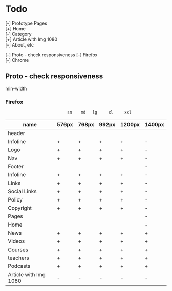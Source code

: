 # Todo

[-] Prototype Pages  
    [+] Home  
    [-] Category  
    [+] Article with Img 1080  
    [-] About, etc  

[-] Proto - check responsiveness
    [-] Firefox  
    [-] Chrome  

## Proto - check responsiveness

min-width

### Firefox

                               sm    md   lg     xl     xxl

|name                       |576px|768px|992px|1200px|1400px|
|---------------------------|-----|-----|-----|------|------|
|header                     |     |     |     |      |      |
|   Infoline                |  +  |  +  |  +  |  +   |  -   |
|   Logo                    |  +  |  +  |  +  |  +   |  -   |
|   Nav                     |  +  |  +  |  +  |  +   |  -   |
|Footer                     |     |     |     |      |  -   |
|   Infoline                |  +  |  +  |  +  |  +   |  -   |
|    Links                  |  +  |  +  |  +  |  +   |  -   |
|    Social Links           |  +  |  +  |  +  |  +   |  -   |
|    Policy                 |  +  |  +  |  +  |  +   |  -   |
|    Copyright              |  +  |  +  |  +  |  +   |  -   |
|Pages                      |     |     |     |      |  -   |
|    Home                   |     |     |     |      |  -   |
|       News                |  +  |  +  |  +  |  +   |  +   |
|       Videos              |  +  |  +  |  +  |  +   |  +   |
|       Courses             |  +  |  +  |  +  |  +   |  +   |
|       teachers            |  +  |  +  |  +  |  +   |  +   |
|       Podcasts            |  +  |  +  |  +  |  +   |  +   |
|    Article with Img 1080  |  -  |  -  |  -  |  -   |  -   |
